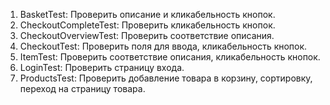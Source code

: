 1. BasketTest:
Проверить описание и кликабельность кнопок.
2. CheckoutCompleteTest:
Проверить кликабельность кнопок.
3. CheckoutOverviewTest:
Проверить соответствие описания.
4. CheckoutTest:
Проверить поля для ввода, кликабельность кнопок.
5. ItemTest:
Проверить соответствие описания, кликабельность кнопок.
6. LoginTest:
Проверить страницу входа.
7. ProductsTest:
Проверить добавление товара в корзину, сортировку, переход на страницу товара.